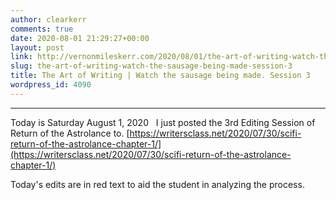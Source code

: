 ```yaml
---
author: clearkerr
comments: true
date: 2020-08-01 21:29:27+00:00
layout: post
link: http://vernonmileskerr.com/2020/08/01/the-art-of-writing-watch-the-sausage-being-made-session-3/
slug: the-art-of-writing-watch-the-sausage-being-made-session-3
title: The Art of Writing | Watch the sausage being made. Session 3
wordpress_id: 4090
---
```


* * *




Today is Saturday August 1, 2020   I just posted the 3rd Editing Session of Return of the Astrolance to. [https://writersclass.net/2020/07/30/scifi-return-of-the-astrolance-chapter-1/](https://writersclass.net/2020/07/30/scifi-return-of-the-astrolance-chapter-1/)




Today's edits are in red text to aid the student in analyzing the process.









